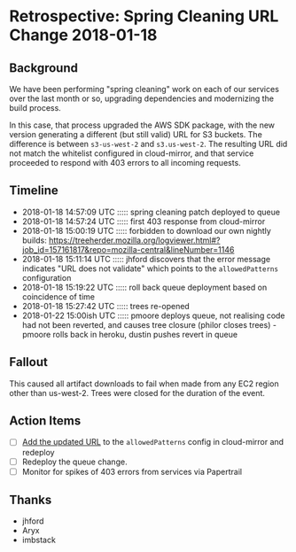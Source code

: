 # Retrospective: Spring Cleaning URL Change 2018-01-18

## Background

We have been performing "spring cleaning" work on each of our services over the
last month or so, upgrading dependencies and modernizing the build process.

In this case, that process upgraded the AWS SDK package, with the new version
generating a different (but still valid) URL for S3 buckets.  The difference is
between `s3-us-west-2` and `s3.us-west-2`.  The resulting URL did not match the
whitelist configured in cloud-mirror, and that service proceeded to respond
with 403 errors to all incoming requests.

## Timeline
  - 2018-01-18 14:57:09 UTC ::::: spring cleaning patch deployed to queue
  - 2018-01-18 14:57:24 UTC ::::: first 403 response from cloud-mirror
  - 2018-01-18 15:00:19 UTC ::::: <Aryx> forbidden to download our own nightly builds: https://treeherder.mozilla.org/logviewer.html#?job_id=157161817&repo=mozilla-central&lineNumber=1146
  - 2018-01-18 15:11:14 UTC ::::: jhford discovers that the error message indicates "URL does not validate" which points to the `allowedPatterns` configuration
  - 2018-01-18 15:19:22 UTC ::::: roll back queue deployment based on coincidence of time
  - 2018-01-18 15:27:42 UTC ::::: trees re-opened
  - 2018-01-22 15:00ish UTC ::::: pmoore deploys queue, not realising code had not been reverted, and causes tree closure (philor closes trees) - pmoore rolls back in heroku, dustin pushes revert in queue

## Fallout

This caused all artifact downloads to fail when made from any EC2 region other
than us-west-2. Trees were closed for the duration of the event.

## Action Items

- [ ] [Add the updated URL](https://github.com/taskcluster/cloud-mirror/pull/38) to the `allowedPatterns` config in cloud-mirror and redeploy
- [ ] Redeploy the queue change.
- [ ] Monitor for spikes of 403 errors from services via Papertrail

## Thanks
* jhford
* Aryx
* imbstack
